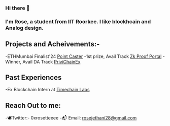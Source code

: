 ### Hi there 👋

### I'm Rose, a student from IIT Roorkee. I like blockhcain and Analog design.

## Projects and Acheivements:-
-ETHMumbai Finalist'24 [Point Caster](https://github.com/rose2221/ETHMumbai)
-1st prize, Avail Track [Zk Proof Portal](https://github.com/rose2221/ScalingEthereum)
-Winner, Avail DA Track [PriviChainEx](https://github.com/PriviChainEx/)

## Past Experiences
-Ex Blockchain Intern at [Timechain Labs](https://timechainlabs.io/)

## Reach Out to me:
-🕊️Twitter:- 0xrosetteeee
-📬 Email: rosejethani28@gmail.com
